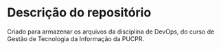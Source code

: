 # Descrição do repositório  

Criado para armazenar os arquivos da disciplina de DevOps, do curso
de Gestão de Tecnologia da Informação da PUCPR.